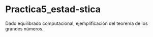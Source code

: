 # Practica5_estad-stica
Dado equilibrado computacional, ejemplificación del teorema de los grandes números.
